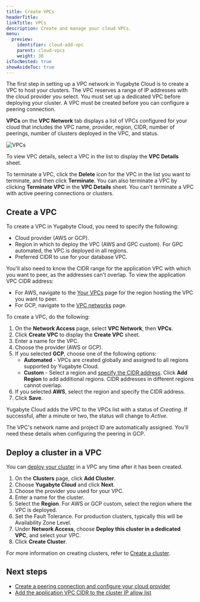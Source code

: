 ```yaml
---
title: Create VPCs
headerTitle:
linkTitle: VPCs
description: Create and manage your cloud VPCs.
menu:
  preview:
    identifier: cloud-add-vpc
    parent: cloud-vpcs
    weight: 30
isTocNested: true
showAsideToc: true
---
```


The first step in setting up a VPC network in Yugabyte Cloud is to create a VPC to host your clusters. The VPC reserves a range of IP addresses with the cloud provider you select. You must set up a dedicated VPC before deploying your cluster. A VPC must be created before you can configure a peering connection.

**VPCs** on the **VPC Network** tab displays a list of VPCs configured for your cloud that includes the VPC name, provider, region, CIDR, number of peerings, number of clusters deployed in the VPC, and status.

![VPCs](/images/yb-cloud/cloud-vpc.png)

To view VPC details, select a VPC in the list to display the **VPC Details** sheet.

To terminate a VPC, click the **Delete** icon for the VPC in the list you want to terminate, and then click **Terminate**. You can also terminate a VPC by clicking **Terminate VPC** in the **VPC Details** sheet. You can't terminate a VPC with active peering connections or clusters.

## Create a VPC

To create a VPC in Yugabyte Cloud, you need to specify the following:

- Cloud provider (AWS or GCP).
- Region in which to deploy the VPC (AWS and GPC custom). For GPC automated, the VPC is deployed in all regions.
- Preferred CIDR to use for your database VPC.

You'll also need to know the CIDR range for the application VPC with which you want to peer, as the addresses can't overlap. To view the application VPC CIDR address:

- For AWS, navigate to the [Your VPCs](https://console.aws.amazon.com/vpc/home?#vpcs) page for the region hosting the VPC you want to peer.
- For GCP, navigate to the [VPC networks](https://console.cloud.google.com/networking/networks) page.

To create a VPC, do the following:

1. On the **Network Access** page, select **VPC Network**, then **VPCs**.
1. Click **Create VPC** to display the **Create VPC** sheet.
1. Enter a name for the VPC.
1. Choose the provider (AWS or GCP).
1. If you selected **GCP**, choose one of the following options:
    - **Automated** - VPCs are created globally and assigned to all regions supported by Yugabyte Cloud.
    - **Custom** - Select a region and [specify the CIDR address](../cloud-vpc-intro/#setting-the-cidr-and-sizing-your-vpc). Click **Add Region** to add additional regions. CIDR addresses in different regions cannot overlap.
1. If you selected **AWS**, select the region and specify the CIDR address.
1. Click **Save**.

Yugabyte Cloud adds the VPC to the VPCs list with a status of _Creating_. If successful, after a minute or two, the status will change to _Active_.

The VPC's network name and project ID are automatically assigned. You'll need these details when configuring the peering in GCP.

## Deploy a cluster in a VPC

You can [deploy your cluster](../../create-clusters/) in a VPC any time after it has been created.

1. On the **Clusters** page, click **Add Cluster**.
1. Choose **Yugabyte Cloud** and click **Next**.
1. Choose the provider you used for your VPC.
1. Enter a name for the cluster.
1. Select the **Region**. For AWS or GCP custom, select the region where the VPC is deployed.
1. Set the Fault Tolerance. For production clusters, typically this will be Availability Zone Level.
1. Under **Network Access**, choose **Deploy this cluster in a dedicated VPC**, and select your VPC.
1. Click **Create Cluster**.

For more information on creating clusters, refer to [Create a cluster](../../create-clusters/).

## Next steps

- [Create a peering connection and configure your cloud provider](../cloud-add-peering/)
- [Add the application VPC CIDR to the cluster IP allow list](../../../cloud-secure-clusters/add-connections/)
